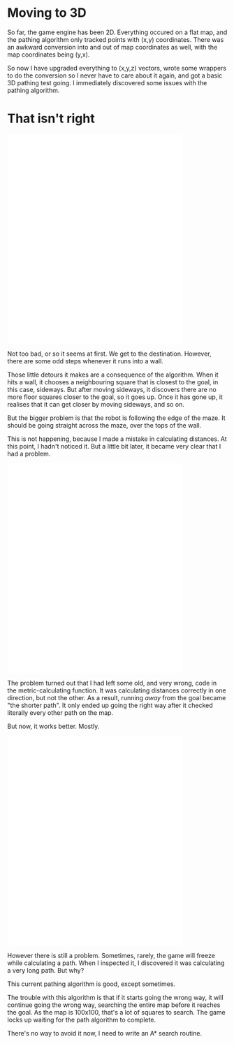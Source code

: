 # Moving to 3D

So far, the game engine has been 2D.  Everything occured on a flat map, and the pathing algorithm only tracked points with (x,y) coordinates.  There was an awkward conversion into and out of map coordinates as well, with the map coordinates being (y,x).

So now I have upgraded everything to (x,y,z) vectors, wrote some wrappers to do the conversion so I never have to care about it again, and got a basic 3D pathing test going.  I immediately discovered some issues with the pathing algorithm.

# That isn't right

<embed src="3dpathfail.mov" width="400" height="480" controller="true">

Not too bad, or so it seems at first.  We get to the destination.  However, there are some odd steps whenever it runs into a wall.

Those little detours it makes are a consequence of the algorithm.  When it hits a wall, it chooses a neighbouring square that is closest to the goal, in this case, sideways.  But after moving sideways, it discovers there are no more floor squares closer to the goal, so it goes up.  Once it has gone up, it realises that it can get closer by moving sideways, and so on.

But the bigger problem is that the robot is following the edge of the maze.  It should be going straight across the maze, over the tops of the wall.

This is not happening, because I made a mistake in calculating distances.  At this point, I hadn't noticed it.  But a little bit later, it became very clear that I had a problem.

<embed src="longpathfail.mov" width="400" height="480" controller="true">

The problem turned out that I had left some old, and very wrong, code in the metric-calculating function.  It was calculating distances correctly in one direction, but not the other.  As a result, running *away* from the goal became "the shorter path".  It only ended up going the right way after it checked literally every other path on the map.

But now, it works better.  Mostly.

<embed src="pathsuccess.mov" width="400" height="480" controller="true">

However there is still a problem.  Sometimes, rarely, the game will freeze while calculating a path.  When I inspected it, I discovered it was calculating a very long path.  But why?

This current pathing algorithm is good, except sometimes.

The trouble with this algorithm is that if it starts going the wrong way, it will continue going the wrong way, searching the entire map before it reaches the goal.  As the map is 100x100, that's a lot of squares to search.  The game locks up waiting for the path algorithm to complete.

There's no way to avoid it now, I need to write an A* search routine.
